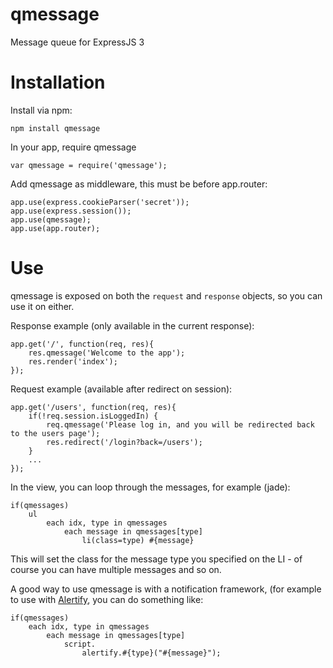 qmessage
===

Message queue for ExpressJS 3

Installation
===

Install via npm:

	npm install qmessage

In your app, require qmessage

	var qmessage = require('qmessage');

Add qmessage as middleware, this must be before app.router:

	app.use(express.cookieParser('secret'));
	app.use(express.session());
	app.use(qmessage);
	app.use(app.router);

Use
===

qmessage is exposed on both the `request` and `response` objects, so you can use it on either.

Response example (only available in the current response):

	app.get('/', function(req, res){
		res.qmessage('Welcome to the app');
		res.render('index');
	});

Request example (available after redirect on session):

	app.get('/users', function(req, res){
		if(!req.session.isLoggedIn) {
			req.qmessage('Please log in, and you will be redirected back to the users page');
			res.redirect('/login?back=/users');
		}
		...
	});

In the view, you can loop through the messages, for example (jade):

	if(qmessages)
		ul
			each idx, type in qmessages
				each message in qmessages[type]
					li(class=type) #{message}

This will set the class for the message type you specified on the LI - of course you can have multiple messages and so on.

A good way to use qmessage is with a notification framework, (for example to use with [Alertify](http://fabien-d.github.io/alertify.js/), you can do something like:

	if(qmessages)
		each idx, type in qmessages
			each message in qmessages[type]
				script.
					alertify.#{type}("#{message}");
